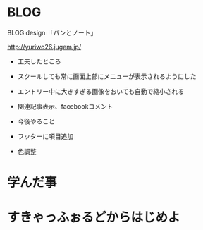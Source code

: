 BLOG
====

 BLOG design 「パンとノート」

http://yuriwo26.jugem.jp/

* 工夫したところ
 * スクールしても常に画面上部にメニューが表示されるようにした 
 * エントリー中に大きすぎる画像をおいても自動で縮小される
 * 関連記事表示、facebookコメント

* 今後やること
 * フッターに項目追加
 * 色調整

# 学んだ事
# すきゃっふぉるどからはじめよ
